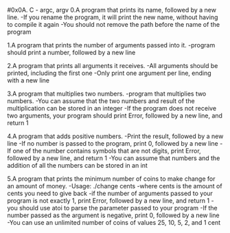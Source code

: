 #0x0A. C - argc, argv
0.A program that prints its name, followed by a new line.
-If you rename the program, it will print the new name, without having to compile it again
-You should not remove the path before the name of the program

1.A program that prints the number of arguments passed into it.
-program should print a number, followed by a new line

2.A program that prints all arguments it receives.
-All arguments should be printed, including the first one
-Only print one argument per line, ending with a new line

3.A program that multiplies two numbers.
-program that multiplies two numbers.
-You can assume that the two numbers and result of the multiplication can be stored in an integer
-If the program does not receive two arguments, your program should print Error, followed by a new line, and return 1

4.A program that adds positive numbers.
-Print the result, followed by a new line
-If no number is passed to the program, print 0, followed by a new line
-If one of the number contains symbols that are not digits, print Error, followed by a new line, and return 1
-You can assume that numbers and the addition of all the numbers can be stored in an int

5.A program that prints the minimum number of coins to make change for an amount of money.
-Usage: ./change cents
-where cents is the amount of cents you need to give back
-if the number of arguments passed to your program is not exactly 1, print Error, followed by a new line, and return 1
-you should use atoi to parse the parameter passed to your program
-If the number passed as the argument is negative, print 0, followed by a new line
-You can use an unlimited number of coins of values 25, 10, 5, 2, and 1 cent
